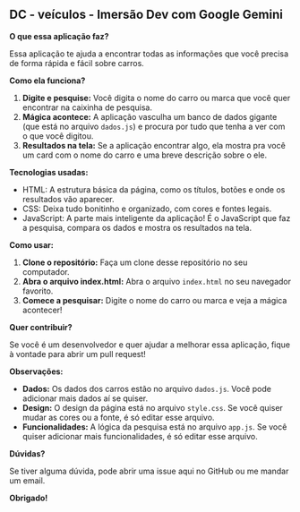## DC - veículos - Imersão Dev com Google Gemini

**O que essa aplicação faz?**

 Essa aplicação te ajuda a encontrar todas as informações que você precisa de forma rápida e fácil sobre carros. 

**Como ela funciona?**

1. **Digite e pesquise:** Você digita o nome do carro ou marca que você quer encontrar na caixinha de pesquisa.
2. **Mágica acontece:** A aplicação vasculha um banco de dados gigante (que está no arquivo `dados.js`) e procura por tudo que tenha a ver com o que você digitou.
3. **Resultados na tela:** Se a aplicação encontrar algo, ela mostra pra você um card com o nome do carro e uma breve descrição sobre o ele.

**Tecnologias usadas:**

* HTML: A estrutura básica da página, como os títulos, botões e onde os resultados vão aparecer.
* CSS: Deixa tudo bonitinho e organizado, com cores e fontes legais.
* JavaScript: A parte mais inteligente da aplicação! É o JavaScript que faz a pesquisa, compara os dados e mostra os resultados na tela.

**Como usar:**

1. **Clone o repositório:** Faça um clone desse repositório no seu computador.
2. **Abra o arquivo index.html:** Abra o arquivo `index.html` no seu navegador favorito.
3. **Comece a pesquisar:** Digite o nome do carro ou marca e veja a mágica acontecer!

**Quer contribuir?**

Se você é um desenvolvedor e quer ajudar a melhorar essa aplicação, fique à vontade para abrir um pull request! 

**Observações:**

* **Dados:** Os dados dos carros estão no arquivo `dados.js`. Você pode adicionar mais dados aí se quiser.
* **Design:** O design da página está no arquivo `style.css`. Se você quiser mudar as cores ou a fonte, é só editar esse arquivo.
* **Funcionalidades:** A lógica da pesquisa está no arquivo `app.js`. Se você quiser adicionar mais funcionalidades, é só editar esse arquivo.

**Dúvidas?**

Se tiver alguma dúvida, pode abrir uma issue aqui no GitHub ou me mandar um email.

**Obrigado!**
